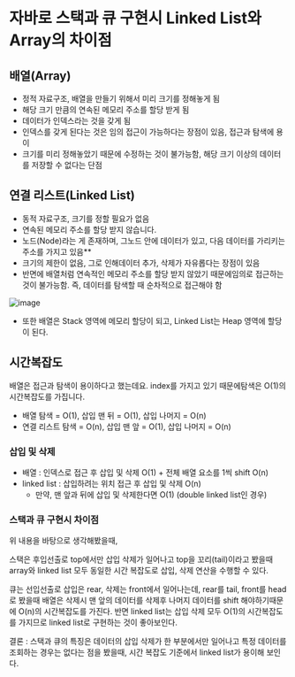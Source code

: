 # 자바로 스택과 큐 구현시 Linked List와 Array의 차이점

## 배열(Array)

- 정적 자료구조, 배열을 만들기 위해서 미리 크기를 정해놓게 됨
- 해당 크기 만큼의 연속된 메모리 주소를 할당 받게 됨
- 데이터가 인덱스라는 것을 갖게 됨
- 인덱스를 갖게 된다는 것은 임의 접근이 가능하다는 장점이 있음, 접근과 탐색에 용이
- 크기를 미리 정해놓았기 때문에 수정하는 것이 불가능함, 해당 크기 이상의 데이터를 저장할 수 없다는 단점

## 연결 리스트(Linked List)

- 동적 자료구조, 크기를 정할 필요가 없음
- 연속된 메모리 주소를 할당 받지 않습니다.
- 노드(Node)라는 게 존재하며, 그노드 안에 데이터가 있고, 다음 데이터를 가리키는 주소를 가지고 있음**
- 크기의 제한이 없음, 그로 인해데이터 추가, 삭제가 자유롭다는 장점이 있음
- 반면에 배열처럼 연속적인 메모리 주소를 할당 받지 않았기 때문에임의로 접근하는 것이 불가능함. 즉, 데이터를 탐색할 때 순차적으로 접근해야 함

![image](https://github.com/everyware-ie/CS/assets/88030920/baf594a8-5834-4d5e-93bc-7a82bb64c46f)

- 또한 배열은 Stack 영역에 메모리 할당이 되고, Linked List는 Heap 영역에 할당이 된다.

## 시간복잡도

배열은 접근과 탐색이 용이하다고 했는데요. index를 가지고 있기 때문에탐색은 O(1)의 시간복잡도를 가집니다.

- 배열 탐색 = O(1), 삽입 맨 뒤 = O(1), 삽입 나머지 = O(n)
- 연결 리스트 탐색 = O(n), 삽입 맨 앞 = O(1), 삽입 나머지 = O(n)

### 삽입 및 삭제

- 배열 : 인덱스로 접근 후 삽입 및 삭제 O(1) + 전체 배열 요소를 1씩 shift O(n)
- linked list : 삽입하려는 위치 접근 후 삽입 및 삭제 O(n)
    - 만약, 맨 앞과 뒤에 삽입 및 삭제한다면 O(1) (double linked list인 경우)

### 스택과 큐 구현시 차이점

위 내용을 바탕으로 생각해봤을때,

스택은 후입선출로 top에서만 삽입 삭제가 일어나고 top을 꼬리(tail)이라고 봤을때 array와 linked list 모두 동일한 시간 복잡도로 삽입, 삭제 연산을 수행할 수 있다.

큐는 선입선출로 삽입은 rear, 삭제는 front에서 일어나는데, rear를 tail, front를 head로 봤을때 배열은 삭제시 맨 앞의 데이터를 삭제후 나머지 데이터를 shift 해야하기때문에 O(n)의 시간복잡도를 가진다. 반면 linked list는 삽입 삭제 모두 O(1)의 시간복잡도를 가지므로 linked list로 구현하는 것이 좋아보인다.

결론 : 스택과 큐의 특징은 데이터의 삽입 삭제가 한 부분에서만 일어나고 특정 데이터를 조회하는 경우는 없다는 점을 봤을때, 시간 복잡도 기준에서 linked list가 용이해 보인다.